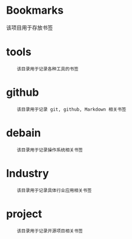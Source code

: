 # Bookmarks
该项目用于存放书签

tools
==

		该目录用于记录各种工具的书签

github
==

		该目录用于记录 git, github, Markdown 相关书签

debain
==

		该目录用于记录操作系统相关书签

Industry
==

		该目录用于记录具体行业应用相关书签

project
==

		该目录用于记录开源项目相关书签





